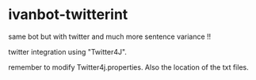 # ivanbot-twitterint
same bot but with twitter and much more sentence variance !!

twitter integration using "Twitter4J". 

remember to modify Twitter4j.properties. Also the location of the txt files.   
